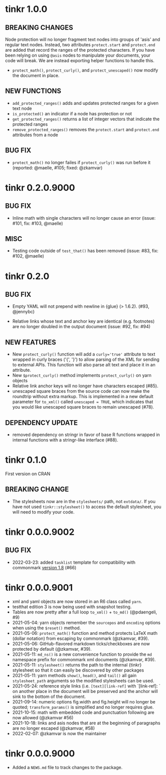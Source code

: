 # tinkr 1.0.0 

## BREAKING CHANGES

Node protection will no longer fragment text nodes into groups of 'asis' and
regular text nodes. Instead, two attributes `protect.start` and `protect.end`
are added that record the ranges of the protected characters. If you have been
relying on using `@asis` nodes to manipulate your documents, your code will
break. We are instead exporting helper functions to handle this.

 - `protect_math()`, `protect_curly()`, and `protect_unescaped()` now modify
   the document in place.

## NEW FUNCTIONS

 - `add_protected_ranges()` adds and updates protected ranges for a given text
   node
 - `is_protected()` an indicator if a node has protection or not
 - `get_protected_ranges()` returns a list of integer vectors that indicate the
   protected ranges
 - `remove_protected_ranges()` removes the `protect.start` and `protect.end`
   attributes from a node

## BUG FIX

 - `protect_math()` no longer failes if `protect_curly()` was run before it
   (reported: @maelle, #105; fixed: @zkamvar)

# tinkr 0.2.0.9000

## BUG FIX

* Inline math with single characters will no longer cause an error (issue: #101,
  fix: #103, @maelle)

## MISC

* Testing code outside of `test_that()` has been removed (issue: #83, fix: #102,
  @maelle)

# tinkr 0.2.0 

## BUG FIX

* Empty YAML will not prepend with newline in {glue} (> 1.6.2). 
  (#93, @jennybc)
- Relative links whose text and anchor key are identical (e.g. footnotes) are
  no longer doubled in the output document (issue: #92, fix: #94)

## NEW FEATURES

* New `protect_curly()` function will add a `curly='true'` attribute to text
  wrapped in curly braces ('{', '}') to allow parsing of the XML for sending to
  external APIs. This function will also parse alt text and place it in an
  attribute.
* New `$protect_curly()` method implements `protect_curly()` on yarn objects
* Relative link anchor keys will no longer have characters escaped (#85).
* unescaped square braces from the source code can now make the roundtrip
  without extra markup. This is implemented in a new default parameter for
  `to_xml()` called `unescaped = TRUE`, which indicates that you would like
  unescaped square braces to remain unescaped (#78). 

## DEPENDENCY UPDATE

* removed dependency on stringr in favor of base R functions wrapped in internal 
  functions with a stringr-like interface (#88).

# tinkr 0.1.0

First version on CRAN

## BREAKING CHANGE

* The stylesheets now are in the `stylesheets/` path, not `extdata/`. If you
  have not used `tinkr::stylesheet()` to access the default stylesheet, you will
  need to modify your code. 

# tinkr 0.0.0.9002

## BUG FIX

* 2022-03-23: added `tasklist` template for compatibility with commonmark
  [version 1.8](https://github.com/r-lib/commonmark/blob/2b5cce9b85575a7c48a2c22e3e5f9114a41ef2d6/NEWS#L1) (#66)

# tinkr 0.0.0.9001

* xml and yaml objects are now stored in an R6 class called `yarn`.
* testthat edition 3 is now being used with snapshot testing.
* Tables are now pretty after a full loop `to_xml()` + `to_md()` (@pdaengeli, #9)
* 2021-05-04: yarn objects remember the `sourcepos` and `encoding` options 
  when using the `$reset()` method.
* 2021-05-06: `protect_math()` function and method protects LaTeX math (dollar 
  notation) from escaping by commonmark (@zkamvar, #39).
* 2021-05-06: GitHub-flavored markdown ticks/checkboxes are now protected by
  default (@zkamvar, #39).
* 2021-05-11: `md_ns()` is a new convenience function to provide the `md` 
  namespace prefix for commonmark xml documents (@zkamvar, #39).
* 2021-05-11: `stylesheet()` returns the path to the internal {tinkr} stylesheet
  so that it can easily be discovered by other packages
* 2021-05-11: yarn methods `show()`, `head()`, and `tail()` all gain 
  `stylesheet_path` arguments so the modified stylesheets can be used.
* 2021-05-24: reference style links (i.e. `[text][link-ref]` with `[link-ref]: 
  <link>` on another place in the document will be preserved and the anchor will
  sink to the bottom of the document.
* 2021-09-14: numeric options fig.width and fig.height will no longer be quoted;
  `transform_params()` is simplified and no longer requires glue.
* 2021-10-15: math with embedded code and punctuation following are now allowed
  (@zkamvar #56)
* 2021-10-18: links and asis nodes that are at the beginning of paragraphs are
  no longer escaped (@zkamvar, #58)
* 2022-02-07: @zkamvar is now the maintainer

# tinkr 0.0.0.9000

* Added a `NEWS.md` file to track changes to the package.
